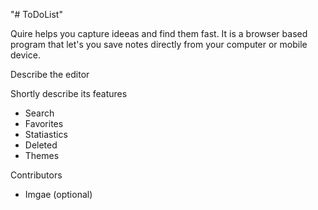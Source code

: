 "# ToDoList" 

Quire helps you capture ideeas and find them fast.
It is a browser based program that let's you save notes directly from your computer or mobile device.

Describe the editor

Shortly describe its features
- Search
- Favorites
- Statiastics
- Deleted
- Themes

Contributors
- Imgae (optional)
